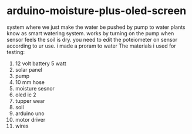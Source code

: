 # arduino-moisture-plus-oled-screen
system where we just make the water be pushed by pump to water plants know as smart watering system.
works by turning on the pump when sensor feels the soil is dry.
you need to edit the poteiometer on sensor according to ur use.
i made a proram to water
The materials i used for testing:  
1. 12 volt battery 5 watt
2. solar panel 
3. pump  
4. 10 mm hose  
5. moisture sesnor 
6. oled ic 2 
7. tupper wear 
8. soil
9. arduino uno
10. motor driver
11. wires
